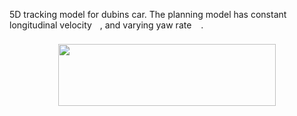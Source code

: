 5D tracking model for dubins car. The planning model has constant longitudinal velocity <img src="/nonlinear5d/tex/8d7dcae47e63aa72157530d649117f1f.svg?invert_in_darkmode&sanitize=true" align=middle width=8.84515499999999pt height=18.666631500000015pt/>, and varying yaw rate <img src="/nonlinear5d/tex/a166e09ebe3a9840702c0d0159854a2d.svg?invert_in_darkmode&sanitize=true" align=middle width=10.82192594999999pt height=22.831056599999986pt/>.
<p align="center"><img src="/nonlinear5d/tex/63847c7a48b0dd8f0fc35289b3c3aa13.svg?invert_in_darkmode&sanitize=true" align=middle width=347.29928475pt height=98.63111444999998pt/></p>


